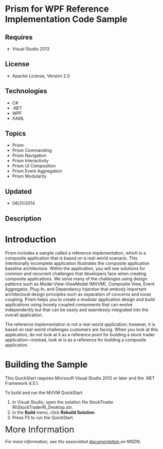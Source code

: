 # Prism for WPF Reference Implementation Code Sample
## Requires
- Visual Studio 2013
## License
- Apache License, Version 2.0
## Technologies
- C#
- .NET
- WPF
- XAML
## Topics
- Prism
- Prism Commanding
- Prism Navigation
- Prism Interactivity
- Prism UI Composition
- Prism Event Aggregation
- Prism Modularity
## Updated
- 08/21/2014
## Description

<h1>Introduction</h1>
<p>Prism includes a sample called a reference implementation, which is a composite application that is based on a real-world scenario. This intentionally incomplete application illustrates the composite application baseline architecture. Within the application,
 you will see solutions for common and recurrent challenges that developers face when creating composite applications. We solve many of the challenges using design patterns such as Model-View-ViewModel (MVVM), Composite View, Event Aggregator, Plug-In, and
 Dependency Injection that embody important architectural design principles such as separation of concerns and loose coupling. Prism helps you to create a modular application design and build applications using loosely coupled components that can evolve independently
 but that can be easily and seamlessly integrated into the overall application.</p>
<p>The reference implementation is not a real-world application; however, it is based on real-world challenges customers are facing. When you look at this application, do not look at it as a reference point for building a stock trader application&mdash;instead,
 look at is as a reference for building a composite application.&nbsp;</p>
<h1><span>Building the Sample</span></h1>
<p class="ppBodyText">This QuickStart requires Microsoft Visual Studio 2012 or later and the .NET Framework 4.5.1.</p>
<p class="ppProcedureStart">To build and run the MVVM QuickStart</p>
<ol>
<li>In Visual Studio, open the solution file StockTrader RI\StockTraderRI_Desktop.sln.
</li><li>In the&nbsp;<strong>Build</strong>&nbsp;menu, click&nbsp;<strong>Rebuild Solution</strong>.
</li><li>Press F5 to run the QuickStart. </li></ol>
<p><span style="font-size:2em">More Information</span></p>
<p><em><em>For more information, see the associated&nbsp;<a href="http://aka.ms/prism-wpf-RIDoc">documentation&nbsp;</a>on MSDN.&nbsp;</em></em></p>
